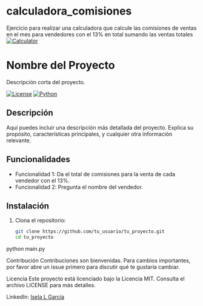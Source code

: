 # calculadora_comisiones
Ejercicio para realizar una calculadora que calcule las comisiones de ventas en el mes para vendedores con el 13% en total sumando las ventas totales
[![Calculator](https://img.shields.io/badge/Calculator-%F0%9F%93%9A-green)](link_a_tu_calculadora)

# Nombre del Proyecto

Descripción corta del proyecto.

[![License](https://img.shields.io/badge/License-MIT-blue.svg)](https://opensource.org/licenses/MIT)
[![Python](https://img.shields.io/badge/Python-3.9%2B-blue)](https://www.python.org/downloads/release/python-390/)

## Descripción

Aquí puedes incluir una descripción más detallada del proyecto. Explica su propósito, características principales, y cualquier otra información relevante.

## Funcionalidades

- Funcionalidad 1: Da el total de comisiones para la venta de cada vendedor con el 13%.
- Funcionalidad 2: Pregunta el nombre del vendedor.


## Instalación

1. Clona el repositorio:

   ```bash
   git clone https://github.com/tu_usuario/tu_proyecto.git
   cd tu_proyecto

python main.py

Contribución
Contribuciones son bienvenidas. Para cambios importantes, por favor abre un issue primero para discutir qué te gustaría cambiar.

Licencia
Este proyecto está licenciado bajo la Licencia MIT. Consulta el archivo LICENSE para más detalles.


LinkedIn: [Isela L García](https://www.linkedin.com/in/isela-l-garc%C3%ADa-tech-ia-data-machinelearning/)
